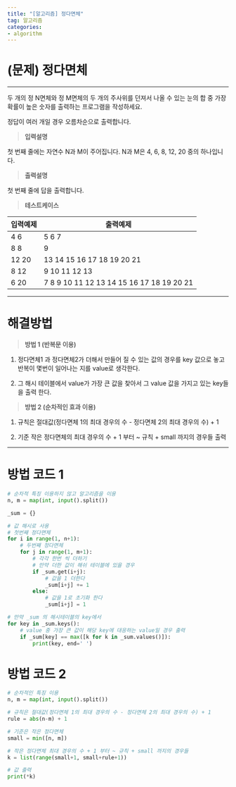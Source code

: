 ```yaml
---
title: "[알고리즘] 정다면체"
tag: 알고리즘
categories:
- algorithm
---
```


# (문제) 정다면체
---

두 개의 정 N면체와 정 M면체의 두 개의 주사위를 던져서 나올 수 있는 눈의 합 중 가장 확률이 높은 숫자를 출력하는 프로그램을 작성하세요.

정답이 여러 개일 경우 오름차순으로 출력합니다.


> **입력설명**

첫 번째 줄에는 자연수 N과 M이 주어집니다. N과 M은 4, 6, 8, 12, 20 중의 하나입니다.


> **출력설명**

첫 번째 줄에 답을 출력합니다.

> **테스트케이스**
 

| 입력예제 | 출력예제 |
| -------- | -------- | 
| 4 6 | 5 6 7 | 
| 8 8 | 9 | 
| 12 20 | 13 14 15 16 17 18 19 20 21 | 
| 8 12 | 9 10 11 12 13 | 
| 6 20 | 7 8 9 10 11 12 13 14 15 16 17 18 19 20 21 | 

---
# 해결방법

> **방법 1 (반복문 이용)**

1. 정다면체1 과 정다면체2가 더해서 만들어 질 수 있는 값의 경우를 key 값으로 놓고 반복이 몇번이 일어나는 지를 value로 생각한다.

2. 그 해시 테이블에서 value가 가장 큰 값을 찾아서 그 value 값을 가지고 있는 key들을 출력 한다.


> **방법 2 (순차적인 효과 이용)**

1. 규칙은 절대값(정다면체 1의 최대 경우의 수 - 정다면체 2의 최대 경우의 수) + 1

2. 기준 작은 정다면체의 최대 경우의 수 + 1 부터 ~ 규칙 + small 까지의 경우들 출력

---
# 방법 코드 1
```python
# 순차적 특징 이용하지 않고 알고리즘을 이용
n, m = map(int, input().split())

_sum = {}

# 값 해시로 사용
# 첫번째 정다면체
for i in range(1, n+1):
    # 두번째 정다면체
    for j in range(1, m+1):
        # 각각 한번 씩 더하기
        # 만약 더한 값이 해쉬 테이블에 있을 경우
        if _sum.get(i+j):
            # 값을 1 더한다
            _sum[i+j] += 1
        else:
            # 값을 1로 초기화 한다
            _sum[i+j] = 1

# 만약 _sum 의 해시테이블의 key에서
for key in _sum.keys():
    # value 중 가장 큰 값이 해당 key에 대응하는 value일 경우 출력
    if _sum[key] == max([k for k in _sum.values()]):
        print(key, end=' ')
```

# 방법 코드 2
```python
# 순차적인 특징 이용
n, m = map(int, input().split())

# 규칙은 절대값(정다면체 1의 최대 경우의 수 - 정다면체 2의 최대 경우의 수) + 1
rule = abs(n-m) + 1

# 기준은 작은 정다면체
small = min([n, m])

# 작은 정다면체 최대 경우의 수 + 1 부터 ~ 규칙 + small 까지의 경우들
k = list(range(small+1, small+rule+1))

# 값 출력
print(*k)
```
